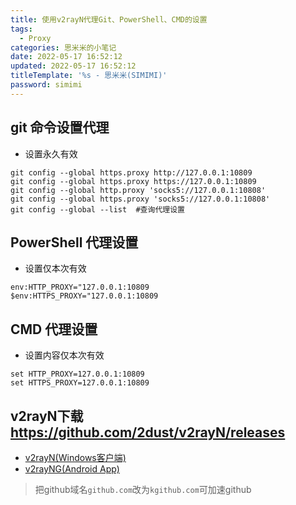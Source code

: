 ```yaml
---
title: 使用v2rayN代理Git、PowerShell、CMD的设置
tags:
  - Proxy
categories: 思米米的小笔记
date: 2022-05-17 16:52:12
updated: 2022-05-17 16:52:12
titleTemplate: '%s - 思米米(SIMIMI)'
password: simimi
---
```



## git 命令设置代理

- 设置永久有效

```
git config --global https.proxy http://127.0.0.1:10809
git config --global https.proxy https://127.0.0.1:10809
git config --global http.proxy 'socks5://127.0.0.1:10808'
git config --global https.proxy 'socks5://127.0.0.1:10808'
git config --global --list	#查询代理设置
```
<!-- more -->
## PowerShell 代理设置

- 设置仅本次有效

```
env:HTTP_PROXY="127.0.0.1:10809
$env:HTTPS_PROXY="127.0.0.1:10809
```

## CMD 代理设置

- 设置内容仅本次有效

```
set HTTP_PROXY=127.0.0.1:10809
set HTTPS_PROXY=127.0.0.1:10809
```

## v2rayN下载 https://github.com/2dust/v2rayN/releases
- [v2rayN(Windows客户端)](https://github.com/2dust/v2rayN/releases)
- [v2rayNG(Android App)](https://github.com/2dust/v2rayNG/releases)
  
> 把github域名`github.com`改为`kgithub.com`可加速github
